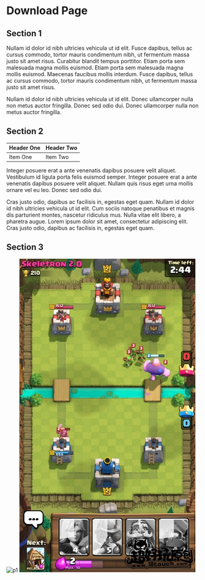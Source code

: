# Download Page


## Section 1

Nullam id dolor id nibh ultricies vehicula ut id elit. Fusce dapibus, tellus ac cursus commodo, tortor mauris condimentum nibh, ut fermentum massa justo sit amet risus. Curabitur blandit tempus porttitor. Etiam porta sem malesuada magna mollis euismod. Etiam porta sem malesuada magna mollis euismod. Maecenas faucibus mollis interdum. Fusce dapibus, tellus ac cursus commodo, tortor mauris condimentum nibh, ut fermentum massa justo sit amet risus.

Nullam id dolor id nibh ultricies vehicula ut id elit. Donec ullamcorper nulla non metus auctor fringilla. Donec sed odio dui. Donec ullamcorper nulla non metus auctor fringilla.


## Section 2

| Header One     | Header Two     |
| :------------- | :------------- |
| Item One       | Item Two       |

Integer posuere erat a ante venenatis dapibus posuere velit aliquet. Vestibulum id ligula porta felis euismod semper. Integer posuere erat a ante venenatis dapibus posuere velit aliquet. Nullam quis risus eget urna mollis ornare vel eu leo. Donec sed odio dui.

Cras justo odio, dapibus ac facilisis in, egestas eget quam. Nullam id dolor id nibh ultricies vehicula ut id elit. Cum sociis natoque penatibus et magnis dis parturient montes, nascetur ridiculus mus. Nulla vitae elit libero, a pharetra augue. Lorem ipsum dolor sit amet, consectetur adipiscing elit. Cras justo odio, dapibus ac facilisis in, egestas eget quam.


## Section 3
![p1](https://raw.githubusercontent.com/vrwiki/vrwiki.github.io/master/zh_CN/pages/uploads/images/test.jpg)
![p1](uploads\images\test.jpg)
